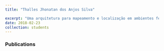 ```yaml
---
title: "Thalles Jhonatan dos Anjos Silva"

excerpt: "Uma arquitetura para mapeamento e localização em ambientes fechados (concluído)"
date: 2018-02-23
collection: students
---
```


### Publications

